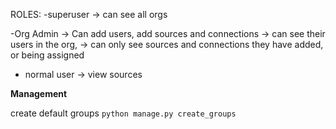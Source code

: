 ROLES:
-superuser -> can see all orgs

-Org Admin -> Can add users, add sources and connections
            -> can see their users in the org, 
            -> can only see sources and connections they have added, or being assigned

- normal user -> view sources


**Management**

create default groups
```python manage.py create_groups   ```

